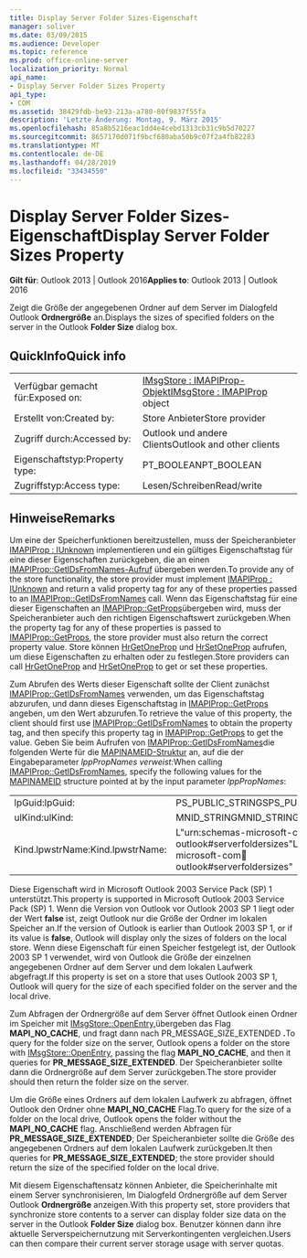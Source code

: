 ```yaml
---
title: Display Server Folder Sizes-Eigenschaft
manager: soliver
ms.date: 03/09/2015
ms.audience: Developer
ms.topic: reference
ms.prod: office-online-server
localization_priority: Normal
api_name:
- Display Server Folder Sizes Property
api_type:
- COM
ms.assetid: 38429fdb-be93-213a-a780-80f9837f55fa
description: 'Letzte Änderung: Montag, 9. März 2015'
ms.openlocfilehash: 85a8b5216eac1dd4e4cebd1313cb31c9b5d70227
ms.sourcegitcommit: 8657170d071f9bcf680aba50b9c07f2a4fb82283
ms.translationtype: MT
ms.contentlocale: de-DE
ms.lasthandoff: 04/28/2019
ms.locfileid: "33434550"
---
```

# <a name="display-server-folder-sizes-property"></a><span data-ttu-id="1976e-103">Display Server Folder Sizes-Eigenschaft</span><span class="sxs-lookup"><span data-stu-id="1976e-103">Display Server Folder Sizes Property</span></span>

  
  
<span data-ttu-id="1976e-104">**Gilt für**: Outlook 2013 | Outlook 2016</span><span class="sxs-lookup"><span data-stu-id="1976e-104">**Applies to**: Outlook 2013 | Outlook 2016</span></span> 
  
<span data-ttu-id="1976e-105">Zeigt die Größe der angegebenen Ordner auf dem Server im Dialogfeld Outlook **Ordnergröße** an.</span><span class="sxs-lookup"><span data-stu-id="1976e-105">Displays the sizes of specified folders on the server in the Outlook **Folder Size** dialog box.</span></span> 
  
## <a name="quick-info"></a><span data-ttu-id="1976e-106">QuickInfo</span><span class="sxs-lookup"><span data-stu-id="1976e-106">Quick info</span></span>

|||
|:-----|:-----|
|<span data-ttu-id="1976e-107">Verfügbar gemacht für:</span><span class="sxs-lookup"><span data-stu-id="1976e-107">Exposed on:</span></span>  <br/> |<span data-ttu-id="1976e-108">[IMsgStore : IMAPIProp-Objekt](imsgstoreimapiprop.md)</span><span class="sxs-lookup"><span data-stu-id="1976e-108">[IMsgStore : IMAPIProp](imsgstoreimapiprop.md) object</span></span>  <br/> |
|<span data-ttu-id="1976e-109">Erstellt von:</span><span class="sxs-lookup"><span data-stu-id="1976e-109">Created by:</span></span>  <br/> |<span data-ttu-id="1976e-110">Store Anbieter</span><span class="sxs-lookup"><span data-stu-id="1976e-110">Store provider</span></span>  <br/> |
|<span data-ttu-id="1976e-111">Zugriff durch:</span><span class="sxs-lookup"><span data-stu-id="1976e-111">Accessed by:</span></span>  <br/> |<span data-ttu-id="1976e-112">Outlook und andere Clients</span><span class="sxs-lookup"><span data-stu-id="1976e-112">Outlook and other clients</span></span>  <br/> |
|<span data-ttu-id="1976e-113">Eigenschaftstyp:</span><span class="sxs-lookup"><span data-stu-id="1976e-113">Property type:</span></span>  <br/> |<span data-ttu-id="1976e-114">PT_BOOLEAN</span><span class="sxs-lookup"><span data-stu-id="1976e-114">PT_BOOLEAN</span></span>  <br/> |
|<span data-ttu-id="1976e-115">Zugriffstyp:</span><span class="sxs-lookup"><span data-stu-id="1976e-115">Access type:</span></span>  <br/> |<span data-ttu-id="1976e-116">Lesen/Schreiben</span><span class="sxs-lookup"><span data-stu-id="1976e-116">Read/write</span></span>  <br/> |
   
## <a name="remarks"></a><span data-ttu-id="1976e-117">Hinweise</span><span class="sxs-lookup"><span data-stu-id="1976e-117">Remarks</span></span>

<span data-ttu-id="1976e-118">Um eine der Speicherfunktionen bereitzustellen, muss der Speicheranbieter [IMAPIProp : IUnknown](imapipropiunknown.md) implementieren und ein gültiges Eigenschaftstag für eine dieser Eigenschaften zurückgeben, die an einen [IMAPIProp::GetIDsFromNames-Aufruf](imapiprop-getidsfromnames.md) übergeben werden.</span><span class="sxs-lookup"><span data-stu-id="1976e-118">To provide any of the store functionality, the store provider must implement [IMAPIProp : IUnknown](imapipropiunknown.md) and return a valid property tag for any of these properties passed to an [IMAPIProp::GetIDsFromNames](imapiprop-getidsfromnames.md) call.</span></span> <span data-ttu-id="1976e-119">Wenn das Eigenschaftstag für eine dieser Eigenschaften an [IMAPIProp::GetProps](imapiprop-getprops.md)übergeben wird, muss der Speicheranbieter auch den richtigen Eigenschaftswert zurückgeben.</span><span class="sxs-lookup"><span data-stu-id="1976e-119">When the property tag for any of these properties is passed to [IMAPIProp::GetProps](imapiprop-getprops.md), the store provider must also return the correct property value.</span></span> <span data-ttu-id="1976e-120">Store können [HrGetOneProp](hrgetoneprop.md) und [HrSetOneProp](hrsetoneprop.md) aufrufen, um diese Eigenschaften zu erhalten oder zu festlegen.</span><span class="sxs-lookup"><span data-stu-id="1976e-120">Store providers can call [HrGetOneProp](hrgetoneprop.md) and [HrSetOneProp](hrsetoneprop.md) to get or set these properties.</span></span> 
  
<span data-ttu-id="1976e-121">Zum Abrufen des Werts dieser Eigenschaft sollte der Client zunächst [IMAPIProp::GetIDsFromNames](imapiprop-getidsfromnames.md) verwenden, um das Eigenschaftstag abzurufen, und dann dieses Eigenschaftstag in [IMAPIProp::GetProps](imapiprop-getprops.md) angeben, um den Wert abzurufen.</span><span class="sxs-lookup"><span data-stu-id="1976e-121">To retrieve the value of this property, the client should first use [IMAPIProp::GetIDsFromNames](imapiprop-getidsfromnames.md) to obtain the property tag, and then specify this property tag in [IMAPIProp::GetProps](imapiprop-getprops.md) to get the value.</span></span> <span data-ttu-id="1976e-122">Geben Sie beim Aufrufen von [IMAPIProp::GetIDsFromNames](imapiprop-getidsfromnames.md)die folgenden Werte für die [MAPINAMEID-Struktur](mapinameid.md) an, auf die der Eingabeparameter _lppPropNames verweist:_</span><span class="sxs-lookup"><span data-stu-id="1976e-122">When calling [IMAPIProp::GetIDsFromNames](imapiprop-getidsfromnames.md), specify the following values for the [MAPINAMEID](mapinameid.md) structure pointed at by the input parameter  _lppPropNames_:</span></span>
  
|||
|:-----|:-----|
|<span data-ttu-id="1976e-123">lpGuid:</span><span class="sxs-lookup"><span data-stu-id="1976e-123">lpGuid:</span></span>  <br/> |<span data-ttu-id="1976e-124">PS_PUBLIC_STRINGS</span><span class="sxs-lookup"><span data-stu-id="1976e-124">PS_PUBLIC_STRINGS</span></span>  <br/> |
|<span data-ttu-id="1976e-125">ulKind:</span><span class="sxs-lookup"><span data-stu-id="1976e-125">ulKind:</span></span>  <br/> |<span data-ttu-id="1976e-126">MNID_STRING</span><span class="sxs-lookup"><span data-stu-id="1976e-126">MNID_STRING</span></span>  <br/> |
|<span data-ttu-id="1976e-127">Kind.lpwstrName:</span><span class="sxs-lookup"><span data-stu-id="1976e-127">Kind.lpwstrName:</span></span>  <br/> |<span data-ttu-id="1976e-128">L"urn:schemas-microsoft-com:office:outlook#serverfoldersizes"</span><span class="sxs-lookup"><span data-stu-id="1976e-128">L"urn:schemas-microsoft-com:office:outlook#serverfoldersizes"</span></span>  <br/> |
   
<span data-ttu-id="1976e-129">Diese Eigenschaft wird in Microsoft Outlook 2003 Service Pack (SP) 1 unterstützt.</span><span class="sxs-lookup"><span data-stu-id="1976e-129">This property is supported in Microsoft Outlook 2003 Service Pack (SP) 1.</span></span> <span data-ttu-id="1976e-130">Wenn die Version von Outlook vor Outlook 2003 SP 1 liegt oder der Wert **false** ist, zeigt Outlook nur die Größe der Ordner im lokalen Speicher an.</span><span class="sxs-lookup"><span data-stu-id="1976e-130">If the version of Outlook is earlier than Outlook 2003 SP 1, or if its value is **false**, Outlook will display only the sizes of folders on the local store.</span></span> <span data-ttu-id="1976e-131">Wenn diese Eigenschaft für einen Speicher festgelegt ist, der Outlook 2003 SP 1 verwendet, wird von Outlook die Größe der einzelnen angegebenen Ordner auf dem Server und dem lokalen Laufwerk abgefragt.</span><span class="sxs-lookup"><span data-stu-id="1976e-131">If this property is set on a store that uses Outlook 2003 SP 1, Outlook will query for the size of each specified folder on the server and the local drive.</span></span> 
  
<span data-ttu-id="1976e-132">Zum Abfragen der Ordnergröße auf dem Server öffnet Outlook einen Ordner im Speicher mit [IMsgStore::OpenEntry,](imsgstore-openentry.md)übergeben das Flag **MAPI_NO_CACHE**, und fragt dann nach PR_MESSAGE_SIZE_EXTENDED **.**</span><span class="sxs-lookup"><span data-stu-id="1976e-132">To query for the folder size on the server, Outlook opens a folder on the store with [IMsgStore::OpenEntry](imsgstore-openentry.md), passing the flag **MAPI_NO_CACHE**, and then it queries for **PR_MESSAGE_SIZE_EXTENDED**.</span></span> <span data-ttu-id="1976e-133">Der Speicheranbieter sollte dann die Ordnergröße auf dem Server zurückgeben.</span><span class="sxs-lookup"><span data-stu-id="1976e-133">The store provider should then return the folder size on the server.</span></span>
  
<span data-ttu-id="1976e-134">Um die Größe eines Ordners auf dem lokalen Laufwerk zu abfragen, öffnet Outlook den Ordner ohne **MAPI_NO_CACHE** Flag.</span><span class="sxs-lookup"><span data-stu-id="1976e-134">To query for the size of a folder on the local drive, Outlook opens the folder without the **MAPI_NO_CACHE** flag.</span></span> <span data-ttu-id="1976e-135">Anschließend werden Abfragen für **PR_MESSAGE_SIZE_EXTENDED**; Der Speicheranbieter sollte die Größe des angegebenen Ordners auf dem lokalen Laufwerk zurückgeben.</span><span class="sxs-lookup"><span data-stu-id="1976e-135">It then queries for **PR_MESSAGE_SIZE_EXTENDED**; the store provider should return the size of the specified folder on the local drive.</span></span>
  
<span data-ttu-id="1976e-136">Mit diesem Eigenschaftensatz können Anbieter, die Speicherinhalte mit einem Server synchronisieren, Im Dialogfeld Ordnergröße auf dem Server Outlook **Ordnergröße** anzeigen.</span><span class="sxs-lookup"><span data-stu-id="1976e-136">With this property set, store providers that synchronize store contents to a server can display folder size data on the server in the Outlook **Folder Size** dialog box.</span></span> <span data-ttu-id="1976e-137">Benutzer können dann ihre aktuelle Serverspeichernutzung mit Serverkontingenten vergleichen.</span><span class="sxs-lookup"><span data-stu-id="1976e-137">Users can then compare their current server storage usage with server quotas.</span></span> 
  

